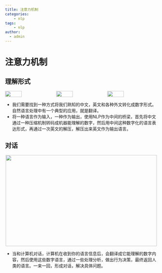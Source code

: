 ```yaml
---
title: 注意力机制
categories:
    - nlp
tags:
    - nlp
author: 
  - admin
---
```

# 注意力机制

## 理解形式

<div style="display: flex; justify-content: space-between;">
    <img src="../../img/blogs/nlp/NLP_intro/nlp-intro5.png" width="33%" />
    <img src="../../img/blogs/nlp/NLP_intro/nlp-intro6.png" width="33%" />
    <img src="../../img/blogs/nlp/NLP_intro/nlp-intro6.png" width="33%" />
</div>

<!-- <img src="../../img/blogs/nlp/NLP_intro/nlp-intro6.png" 
     width="500" height="300" 
     style="display: block; margin: 0 auto;" /> -->
* 我们需要找到一种方式将我们熟知的中文，英文和各种外文转化成数字形式。自然语言处理中有一个典型的应用，就是翻译。
* 将一种语言作为输入，一种作为输出，使用NLP作为中间的桥梁，首先将中文通过一种压缩机制转码成机器能理解的数字，然后用中间这种数字化的语言表达形式，再通过一次英文的解压，解压出来英文作为输出语言。

## 对话

<img src="../../img/blogs/nlp/NLP_intro/nlp-intro8.png"
     width="500" height="300"
     style="display: block; margin: 0 auto;" />

* 当和计算机对话，计算机在收到你的语言信息后，会翻译成它能理解的数字内容，然后使用这些数字语言，通过一些处理分析，做出行为决策，最终返回人类的语言。一来一回，形成对话，解决具体问题。